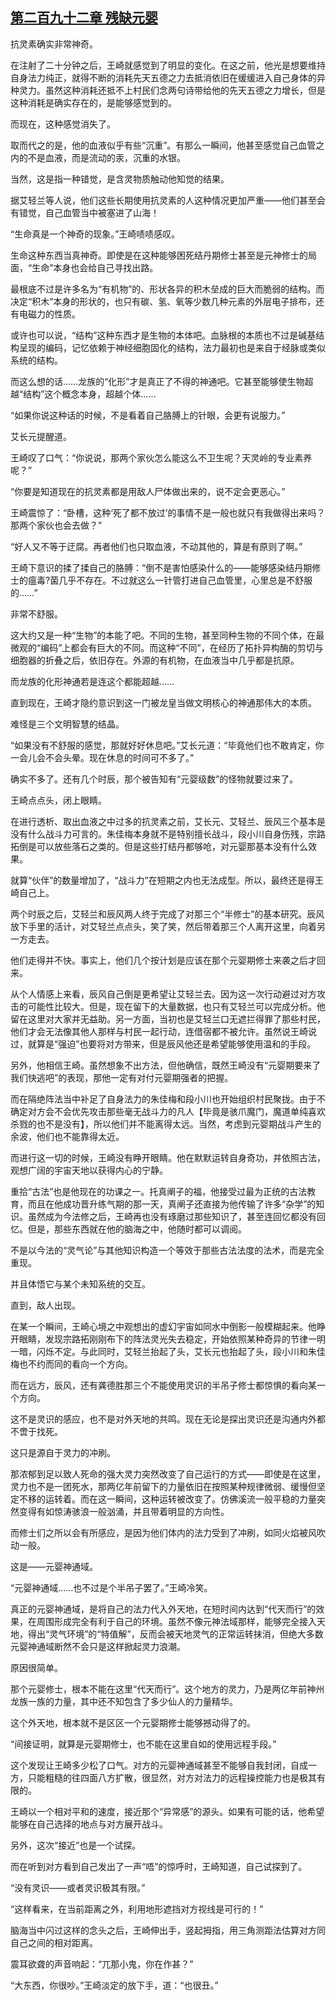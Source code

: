 ## [第二百九十二章 残缺元婴](https://www.xxbiquge.com/11_11207/9181256.html)


  抗灵素确实非常神奇。

  在注射了二十分钟之后，王崎就感觉到了明显的变化。在这之前，他光是想要维持自身法力纯正，就得不断的消耗先天五德之力去抵消依旧在缓缓进入自己身体的异种灵力。虽然这种消耗还抵不上村民们念两句诗带给他的先天五德之力增长，但是这种消耗是确实存在的，是能够感觉到的。

  而现在，这种感觉消失了。

  取而代之的是，他的血液似乎有些“沉重”。有那么一瞬间，他甚至感觉自己血管之内的不是血液，而是流动的汞，沉重的水银。

  当然，这是指一种错觉，是含灵物质触动他知觉的结果。

  据艾轻兰等人说，他们这些长期使用抗灵素的人这种情况更加严重——他们甚至会有错觉，自己血管当中被塞进了山海！

  “生命真是一个神奇的现象。”王崎啧啧感叹。

  生命这种东西当真神奇。即使是在这种能够困死结丹期修士甚至是元神修士的局面，“生命”本身也会给自己寻找出路。

  最根底不过是许多名为“有机物”的、形状各异的积木垒成的巨大而脆弱的结构。而决定“积木”本身的形状的，也只有碳、氢、氧等少数几种元素的外层电子排布，还有电磁力的性质。

  或许也可以说，“结构”这种东西才是生物的本体吧。血脉根的本质也不过是碱基结构呈现的编码，记忆依赖于神经细胞固化的结构，法力最初也是来自于经脉或类似系统的结构。

  而这么想的话……龙族的“化形”才是真正了不得的神通吧。它甚至能够使生物超越“结构”这个概念本身，超越个体……

  “如果你说这种话的时候，不是看着自己胳膊上的针眼，会更有说服力。”

  艾长元提醒道。

  王崎叹了口气：“你说说，那两个家伙怎么能这么不卫生呢？天灵岭的专业素养呢？”

  “你要是知道现在的抗灵素都是用敌人尸体做出来的，说不定会更恶心。”

  王崎震惊了：“卧槽，这种‘死了都不放过’的事情不是一般也就只有我做得出来吗？那两个家伙也会去做？”

  “好人又不等于迂腐。再者他们也只取血液，不动其他的，算是有原则了啊。”

  王崎下意识的揉了揉自己的胳膊：“倒不是害怕感染什么的——能够感染结丹期修士的瘟毒?菌几乎不存在。不过就这么一针管打进自己血管里，心里总是不舒服的……”

  非常不舒服。

  这大约又是一种“生物”的本能了吧。不同的生物，甚至同种生物的不同个体，在最微观的“编码”上都会有巨大的不同。而这种“不同”，在经历了拓扑异构酶的剪切与细胞器的折叠之后，依旧存在。外源的有机物，在血液当中几乎都是抗原。

  而龙族的化形神通若是连这个都能超越……

  直到现在，王崎才隐约意识到这一门被龙皇当做文明核心的神通那伟大的本质。

  难怪是三个文明智慧的结晶。

  “如果没有不舒服的感觉，那就好好休息吧。”艾长元道：“毕竟他们也不敢肯定，你一会儿会不会头晕。现在休息的时间可不多了。”

  确实不多了。还有几个时辰，那个被告知有“元婴级数”的怪物就要过来了。

  王崎点点头，闭上眼睛。

  在进行透析、取出血液之中过多的抗灵素之前，艾长元、艾轻兰、辰风三个基本是没有什么战斗力可言的。朱佳梅本身就不是特别擅长战斗，段小川自身伤残，宗路拓倒是可以放些落石之类的。但是这些打结丹都够呛，对元婴那基本没有什么效果。

  就算“伙伴”的数量增加了，“战斗力”在短期之内也无法成型。所以，最终还是得王崎自己上。

  两个时辰之后，艾轻兰和辰风两人终于完成了对那三个“半修士”的基本研究。辰风放下手里的活计，对艾轻兰点点头，笑了笑，然后带着那三个人离开这里，向着另一方走去。

  他们走得并不快。事实上，他们几个按计划是应该在那个元婴期修士来袭之后才回来。

  从个人情感上来看，辰风自己倒是更希望让艾轻兰去。因为这一次行动避过对方攻击的可能性比较大。但是，现在留下的大量数据，也只有艾轻兰可以完成分析。他留在这里对大家并无益助。另一方面，当初也是艾轻兰口无遮拦得罪了那些村民，他们才会无法像其他人那样与村民一起行动，连借宿都不被允许。虽然说王崎说过，就算是“强迫”也要将对方带来，但是辰风他还是希望能够使用温和的手段。

  另外，他相信王崎。虽然想象不出方法，但他确信，既然王崎没有“元婴期要来了我们快逃吧”的表现，那他一定有对付元婴期强者的把握。

  而在隔绝阵法当中补足了自身法力的朱佳梅和段小川也开始组织村民聚拢。由于不确定对方会不会优先攻击那些毫无战斗力的凡人【毕竟是骇爪魔门，魔道单纯喜欢杀戮的也不是没有】，所以他们并不能离得太远。当然，考虑到元婴期战斗产生的余波，他们也不能靠得太近。

  而进行这一切的时候，王崎没有睁开眼睛。他在默默运转自身奇功，并依照古法，观想广阔的宇宙天地以获得内心的宁静。

  重拾“古法”也是他现在的功课之一。托真阐子的福，他接受过最为正统的古法教育，而且在他成功晋升练气期的那一天，真阐子还直接为他传输了许多“杂学”的知识。虽然成为今法修之后，王崎再也没有琢磨过那些知识了，甚至连回忆都没有回忆。但是，那些东西就在他的脑海之中，他随时都可以调阅。

  不是以今法的“灵气论”与其他知识构造一个等效于那些古法法度的法术，而是完全重现。

  并且体悟它与某个未知系统的交互。

  直到，敌人出现。

  在某一个瞬间，王崎心境之中观想出的虚幻宇宙如同水中倒影一般模糊起来。他睁开眼睛，发现宗路拓刚刚布下的阵法灵光失去稳定，开始依照某种奇异的节律一明一暗，闪烁不定。与此同时，艾轻兰抬起了头，艾长元也抬起了头，段小川和朱佳梅也不约而同的看向一个方向。

  而在远方，辰风，还有龚德胜那三个不能使用灵识的半吊子修士都惊惧的看向某一个方向。

  这不是灵识的感应，也不是对外天地的共鸣。现在无论是探出灵识还是沟通内外都不啻于找死。

  这只是源自于灵力的冲刷。

  那浓郁到足以致人死命的强大灵力突然改变了自己运行的方式——即使是在这里，灵力也不是一团死水，那两亿年前留下的力量依旧在按照某种规律微弱、缓慢但坚定不移的运转着。而在这一瞬间，这种运转被改变了。仿佛溪流一般平稳的力量突然变得有如惊涛骇浪一般汹涌，并且带着明显的方向性。

  而修士们之所以会有所感应，是因为他们体内的法力受到了冲刷，如同火焰被风吹动一般。

  这是——元婴神通域。

  “元婴神通域……也不过是个半吊子罢了。”王崎冷笑。

  真正的元婴神通域，是将自己的法力代入外天地，在短时间内达到“代天而行”的效果，在周围形成完全有利于自己的环境。虽然不像元神法域那样，能够完全接入天地，得出“灵气环境”的“特值解”，反而会被天地灵气的正常运转抹消，但绝大多数元婴神通域断然不会只是这样掀起灵力浪潮。

  原因很简单。

  那个元婴修士，根本不能在这里“代天而行”。这个地方的灵力，乃是两亿年前神州龙族一族的力量，其中还不知包含了多少仙人的力量精华。

  这个外天地，根本就不是区区一个元婴期修士能够撼动得了的。

  “间接证明，就算是元婴期修士，也不能在这里自如的使用远程手段。”

  这个发现让王崎多少松了口气。对方的元婴神通域甚至不能够自我封闭，自成一方，只能粗糙的往四面八方扩散，很显然，对方对法力的远程操控能力也是极其有限的。

  王崎以一个相对平和的速度，接近那个“异常感”的源头。如果有可能的话，他希望能够在自己选择的地点与对方展开战斗。

  另外，这次“接近”也是一个试探。

  而在听到对方看到自己发出了一声“唔”的惊呼时，王崎知道，自己试探到了。

  “没有灵识——或者灵识极其有限。”

  “这样看来，在当前距离之外，利用地形遮挡对方视线是可行的！”

  脑海当中闪过这样的念头之后，王崎伸出手，竖起拇指，用三角测距法估算对方同自己之间的相对距离。

  震耳欲聋的声音响起：“兀那小鬼，你在作甚？”

  “大东西，你很吵。”王崎淡定的放下手，道：“也很丑。”
